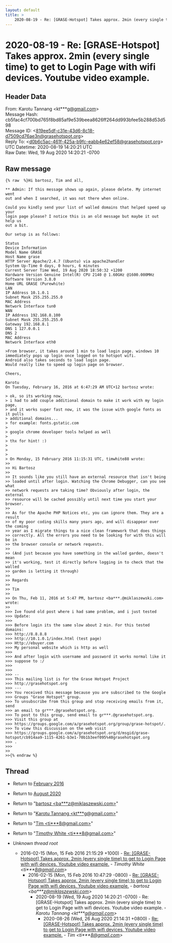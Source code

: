 ```yaml
---
layout: default
title: >
    2020-08-19 - Re: [GRASE-Hotspot] Takes approx. 2min (every single time) to get to Login Page with wifi devices. Youtube video example.
---
```


# 2020-08-19 - Re: [GRASE-Hotspot] Takes approx. 2min (every single time) to get to Login Page with wifi devices. Youtube video example.

## Header Data

From: Karotu Tannang \<kt***g@gmail.com\><br>
Message Hash: cb5fac4cf700bd765f8bd85af9e539beea8626ff264dd993bfee5b288d53d598<br>
Message ID: \<819ee5df-c31e-43d6-8c18-d7509cd76ae3n@grasehotspot.org\><br>
Reply To: \<d0b6c5ac-461f-425a-b9fc-eabb4e62ef58@grasehotspot.org\><br>
UTC Datetime: 2020-08-19 14:20:21 UTC<br>
Raw Date: Wed, 19 Aug 2020 14:20:21 -0700<br>

## Raw message

```
{% raw  %}Hi bartosz, Tim and all,

** Admin: If this message shows up again, please delete. My internet went 
out and when I searched, it was not there when online.

Could you kindly send your list of walled domains that helped speed up your 
login page please? I notice this is an old message but maybe it out help us 
out a bit.

Our setup is as follows:

Status
Device Information
Model Name GRASE
Host Name grase
HTTP Server Apache/2.4.7 (Ubuntu) via apache2handler
System Up-Time 0 days, 0 hours, 6 minutes
Current Server Time Wed, 19 Aug 2020 18:50:32 +1200 
Hardware Version Genuine Intel(R) CPU 2140 @ 1.60GHz @1600.000MHz
Software Version 3.8.0
Home URL GRASE (Purewhite)
LAN
IP Address 10.1.0.1
Subnet Mask 255.255.255.0
MAC Address 
Network Interface tun0
WAN
IP Address 192.168.8.100
Subnet Mask 255.255.255.0
Gateway 192.168.8.1
DNS 1 127.0.0.1
DNS 2 
MAC Address 
Network Interface eth0

>From browser, it takes around 1 min to load login page. windows 10 
immediately pops up login once logged on to hotspot wifi.
Android also takes seconds to load login page.
Would really like to speed up login page on browser.

Cheers,

Karotu
On Tuesday, February 16, 2016 at 6:47:29 AM UTC+12 bartosz wrote:

> ok, so its working now,
> i had to add couple additional domain to make it work with my login page, 
> and it works super fast now, it was the issue with google fonts as it pulls 
> additional domains...
> for example: fonts.gstatic.com
>
> google chrome developer tools helped as well
>
> thx for hint! :)
>
>
>
> On Monday, 15 February 2016 11:15:31 UTC, timwhite88 wrote:
>>
>> Hi Bartosz
>>
>> It sounds like you still have an external resource that isn't being 
>> loaded until after login. Watching the Chrome Debugger, can you see what 
>> network requests are taking time? Obviously after login, the external 
>> resource will be cached possibly until next time you start your browser.
>>
>> As for the Apache PHP Notices etc, you can ignore them. They are a result 
>> of my poor coding skills many years ago, and will disappear over the coming 
>> year as I migrate things to a nice clean framework that does things 
>> correctly. All the errors you need to be looking for with this will be in 
>> the browser console or network requests.
>>
>> (And just because you have something in the walled garden, doesn't mean 
>> it's working, test it directly before logging in to check that the walled 
>> garden is letting it through)
>>
>> Regards
>>
>> Tim
>>
>> On Thu, Feb 11, 2016 at 5:47 PM, bartosz <ba***.@miklaszewski.com> wrote:
>>
>>> Ive found old post where i had same problem, and i just tested
>>> Update:
>>>
>>> Before login its the same slow about 2 min. For this tested domains:
>>> http://8.8.8.8
>>> http://10.1.0.1/index.html (test page)
>>> Http://ebuyer.com
>>> My personal website which is http as well
>>>
>>> And after login with username and password it works normal like it 
>>> suppose to :/
>>>
>>>
>>> --
>>> This mailing list is for the Grase Hotspot Project 
>>> http://grasehotspot.org
>>> ---
>>> You received this message because you are subscribed to the Google 
>>> Groups "Grase Hotspot" group.
>>> To unsubscribe from this group and stop receiving emails from it, send 
>>> an email to gr***.@grasehotspot.org.
>>> To post to this group, send email to gr***.@grasehotspot.org.
>>> Visit this group at 
>>> https://groups.google.com/a/grasehotspot.org/group/grase-hotspot/.
>>> To view this discussion on the web visit 
>>> https://groups.google.com/a/grasehotspot.org/d/msgid/grase-hotspot/cb914aa9-1115-4261-b3e1-70b1b3eef095%40grasehotspot.org
>>> .
>>>
>>
>>{% endraw %}
```

## Thread

+ Return to [February 2016](/archive/2016/02)
+ Return to [August 2020](/archive/2020/08)

+ Return to "[bartosz <ba***z<span>@</span>miklaszewski.com>](/authors/ba___z_at_miklaszewski_com)"
+ Return to "[Karotu Tannang <kt***g<span>@</span>gmail.com>](/authors/kt___g_at_gmail_com)"
+ Return to "[Tim <ti***8<span>@</span>gmail.com>](/authors/ti___8_at_gmail_com)"
+ Return to "[Timothy White <ti***8<span>@</span>gmail.com>](/authors/ti___8_at_gmail_com)"

+ _Unknown thread root_
  + 2016-02-15 (Mon, 15 Feb 2016 21:15:29 +1000) - [Re: [GRASE-Hotspot] Takes approx. 2min (every single time) to get to Login Page with wifi devices. Youtube video example.](/archive/2016/02/c5cf9ee1068044d98ab2dc486bf947c93364a9421063f6cec1bb5a533aa33706) - _Timothy White \<ti***8@gmail.com\>_
    + 2016-02-15 (Mon, 15 Feb 2016 10:47:29 -0800) - [Re: [GRASE-Hotspot] Takes approx. 2min (every single time) to get to Login Page with wifi devices. Youtube video example.](/archive/2016/02/faedbb580cac2bcd217d3923e17cbe9a5cf299961f3738da9d5973f8db2591ba) - _bartosz \<ba***z@miklaszewski.com\>_
      + 2020-08-19 (Wed, 19 Aug 2020 14:20:21 -0700) - Re: [GRASE-Hotspot] Takes approx. 2min (every single time) to get to Login Page with wifi devices. Youtube video example. - _Karotu Tannang \<kt***g@gmail.com\>_
        + 2020-08-26 (Wed, 26 Aug 2020 21:14:31 +0800) - [Re: [GRASE-Hotspot] Takes approx. 2min (every single time) to get to Login Page with wifi devices. Youtube video example.](/archive/2020/08/5dae81f8139503733fe2f9933294bcf873beae753f4c825fae5850389d0cd8f7) - _Tim \<ti***8@gmail.com\>_

